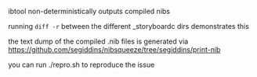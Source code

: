 ibtool non-deterministically outputs compiled nibs

running `diff -r` between the different _storyboardc dirs demonstrates this

the text dump of the compiled .nib files is generated via https://github.com/segiddins/nibsqueeze/tree/segiddins/print-nib

you can run ./repro.sh to reproduce the issue
